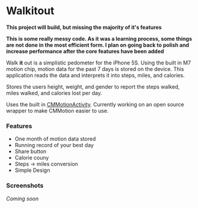 # Walkitout

**This project will build, but missing the majority of it's features**

**This is some really messy code. As it was a learning process, some things are not done in the most efficient form. I plan on going back to polish and increase performance after the core features have been added**

Walk **it** out is a simplistic pedometer for the iPhone 5S. Using the built in M7 motion chip, motion data for the past 7 days is stored on the device. This application reads the data and interprets it into steps, miles, and calories. 



Stores the users height, weight, and gender to report the steps walked, miles walked, and calories lost per day. 

Uses the built in [CMMotionActivity](https://developer.apple.com/library/ios/documentation/CoreMotion/Reference/CMMotionActivityManager_class/Reference/Reference.html#//apple_ref/doc/uid/TP40013503). 
Currently working on an open source wrapper to make CMMotion easier to use. 

### Features

* One month of motion data stored
* Running record of your best day
* Share button
* Calorie couny
* Steps -> miles conversion
* Simple Design

### Screenshots 

*Coming soon*


